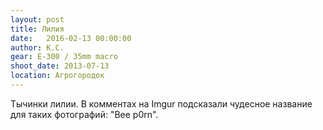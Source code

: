 ```yaml
---
layout: post
title: Лилия
date:   2016-02-13 00:00:00
author: К.С.
gear: E-300 / 35mm macro
shoot_date: 2013-07-13
location: Агрогородок
---
```


Тычинки лилии. В комментах на Imgur подсказали чудесное название для таких фотографий: "Bee p0rn".
